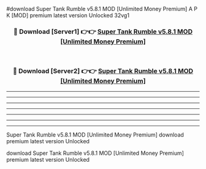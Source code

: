 #download Super Tank Rumble v5.8.1 MOD [Unlimited Money Premium] A P K [MOD] premium latest version Unlocked 32vg1 



<div align="center">
<h3>🔴 Download [Server1] 👉👉 <a href="https://apkdownload3.web.app/">Super Tank Rumble v5.8.1 MOD [Unlimited Money Premium]</a></h3><br>

<h3>🔴 Download [Server2] 👉👉 <a href="https://apkdownload3.web.app/">Super Tank Rumble v5.8.1 MOD [Unlimited Money Premium]</a></h3>
</div>





----------------------------------------------------------

----------------------------------------------------------

----------------------------------------------------------

----------------------------------------------------------

----------------------------------------------------------

----------------------------------------------------------

----------------------------------------------------------

Super Tank Rumble v5.8.1 MOD [Unlimited Money Premium] download premium latest version Unlocked

download Super Tank Rumble v5.8.1 MOD [Unlimited Money Premium] premium latest version Unlocked
